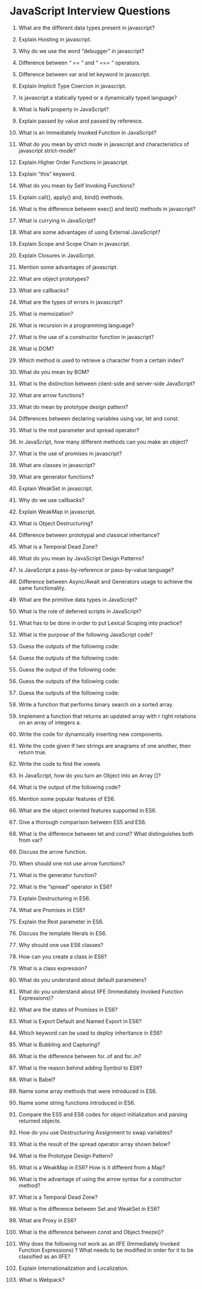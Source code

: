 # JavaScript Interview Questions
1. What are the different data types present in javascript?


2. Explain Hoisting in javascript.


3. Why do we use the word “debugger” in javascript?


4. Difference between “ == “ and “ === “ operators.


5. Difference between var and let keyword in javascript.


6. Explain Implicit Type Coercion in javascript.


7. Is javascript a statically typed or a dynamically typed language?


8. What is NaN property in JavaScript?


9.  Explain passed by value and passed by reference.


10. What is an Immediately Invoked Function in JavaScript?


11. What do you mean by strict mode in javascript and characteristics of javascript strict-mode?


12. Explain Higher Order Functions in javascript.


13. Explain “this” keyword.


14. What do you mean by Self Invoking Functions?


15. Explain call(), apply() and, bind() methods.


16. What is the difference between exec() and test() methods in javascript?


17. What is currying in JavaScript?


18. What are some advantages of using External JavaScript?


19. Explain Scope and Scope Chain in javascript.


20. Explain Closures in JavaScript.


21. Mention some advantages of javascript.


22. What are object prototypes?


23. What are callbacks?


24. What are the types of errors in javascript?


25. What is memoization?


26. What is recursion in a programming language?


27. What is the use of a constructor function in javascript?


28. What is DOM?


29. Which method is used to retrieve a character from a certain index?


30. What do you mean by BOM?


31. What is the distinction between client-side and server-side JavaScript?


32. What are arrow functions?


33. What do mean by prototype design pattern?


34. Differences between declaring variables using var, let and const.


35. What is the rest parameter and spread operator?


36. In JavaScript, how many different methods can you make an object?


37. What is the use of promises in javascript?


38. What are classes in javascript?


39. What are generator functions?


40. Explain WeakSet in javascript.


41. Why do we use callbacks?


42. Explain WeakMap in javascript.


43. What is Object Destructuring?


44. Difference between prototypal and classical inheritance?


45. What is a Temporal Dead Zone?


46. What do you mean by JavaScript Design Patterns?


47. Is JavaScript a pass-by-reference or pass-by-value language?


48. Difference between Async/Await and Generators usage to achieve the same functionality.


49. What are the primitive data types in JavaScript?


50. What is the role of deferred scripts in JavaScript?


51. What has to be done in order to put Lexical Scoping into practice?


52. What is the purpose of the following JavaScript code?


54. Guess the outputs of the following code:


55. Guess the outputs of the following code:


56. Guess the output of the following code:


57. Guess the outputs of the following code:


58. Guess the outputs of the following code:


59. Write a function that performs binary search on a sorted array.


60. Implement a function that returns an updated array with r right rotations on an array of integers a.


61. Write the code for dynamically inserting new components.


62. Write the code given If two strings are anagrams of one another, then return true.


63. Write the code to find the vowels


64. In JavaScript, how do you turn an Object into an Array []?


65. What is the output of the following code?


66. Mention some popular features of ES6.


67. What are the object oriented features supported in ES6.


68. Give a thorough comparison between ES5 and ES6.


69. What is the difference between let and const? What distinguishes both from var?


70. Discuss the arrow function.


71. When should one not use arrow functions?


72. What is the generator function?


73. What is the “spread” operator in ES6?


74. Explain Destructuring in ES6.


75. What are Promises in ES6?


76. Explain the Rest parameter in ES6.


77. Discuss the template literals in ES6.


78. Why should one use ES6 classes?


79. How can you create a class in ES6?


80. What is a class expression?


81. What do you understand about default parameters?


82. What do you understand about IIFE (Immediately Invoked Function Expressions)?


83. What are the states of Promises in ES6?


84. What is Export Default and Named Export in ES6?


85. Which keyword can be used to deploy inheritance in ES6?


86. What is Bubbling and Capturing?


87. What is the difference between for..of and for..in?


88. What is the reason behind adding Symbol to ES6?


89. What is Babel?


90. Name some array methods that were introduced in ES6.


91. Name some string functions introduced in ES6.


92. Compare the ES5 and ES6 codes for object initialization and parsing returned objects.


93. How do you use Destructuring Assignment to swap variables?


94. What is the result of the spread operator array shown below?


95. What is the Prototype Design Pattern?


96. What is a WeakMap in ES6? How is it different from a Map?


97. What is the advantage of using the arrow syntax for a constructor method?


98. What is a Temporal Dead Zone?


99.  What is the difference between Set and WeakSet in ES6?


100. What are Proxy in ES6?


101. What is the difference between const and Object.freeze()?


102. Why does the following not work as an IIFE (Immediately Invoked Function Expressions) ? What needs to be modified in order for it to be classified as an IIFE?


103. Explain Internationalization and Localization.


104. What is Webpack?






